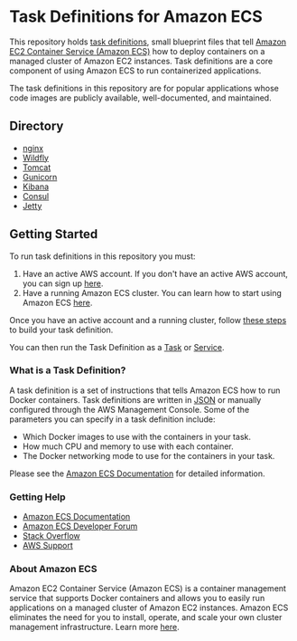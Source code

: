 # Task Definitions for Amazon ECS
This repository holds [task definitions](#what-is-a-task-definition), small blueprint files that tell [Amazon EC2 Container Service (Amazon ECS)](https://aws.amazon.com/ecs) how to deploy containers on a managed cluster of Amazon EC2 instances. Task definitions are a core component of using Amazon ECS to run containerized applications.

The task definitions in this repository are for popular applications whose code images are publicly available, well-documented, and maintained.

## Directory
 * [nginx](/nginx)
 * [Wildfly](/wildfly)
 * [Tomcat](/tomcat)
 * [Gunicorn](/gunicorn)
 * [Kibana](/kibana)
 * [Consul](/consul)
 * [Jetty](/jetty)

## Getting Started
To run task definitions in this repository you must:
1. Have an active AWS account. If you don't have an active AWS account, you can sign up [here](https://portal.aws.amazon.com/billing/signup#/start).
2. Have a running Amazon ECS cluster. You can learn how to start using Amazon ECS [here](https://aws.amazon.com/ecs/getting-started/).

Once you have an active account and a running cluster, follow [these steps](http://docs.aws.amazon.com/AmazonECS/latest/developerguide/create-task-definition.html) to build your task definition.

You can then run the Task Definition as a [Task](http://docs.aws.amazon.com/AmazonECS/latest/developerguide/scheduling_tasks.html) or [Service](http://docs.aws.amazon.com/AmazonECS/latest/developerguide/ecs_services.html).

### What is a Task Definition?
A task definition is a set of instructions that tells Amazon ECS how to run Docker containers. Task definitions are written in [JSON](http://www.json.org/) or manually configured through the AWS Management Console. Some of the parameters you can specify in a task definition include:

* Which Docker images to use with the containers in your task.
* How much CPU and memory to use with each container.
* The Docker networking mode to use for the containers in your task.

Please see the [Amazon ECS Documentation](http://docs.aws.amazon.com/AmazonECS/latest/developerguide/task_definitions.html) for detailed information.

### Getting Help
* [Amazon ECS Documentation](http://docs.aws.amazon.com/AmazonECS/latest/developerguide/Welcome.html)
* [Amazon ECS Developer Forum](https://forums.aws.amazon.com/forum.jspa?forumID=187)
* [Stack Overflow](https://stackoverflow.com/questions/tagged/amazon-ecs)
* [AWS Support](https://aws.amazon.com/premiumsupport/)

### About Amazon ECS
Amazon EC2 Container Service (Amazon ECS) is a container management service that supports Docker containers and allows you to easily run applications on a managed cluster of Amazon EC2 instances. Amazon ECS eliminates the need for you to install, operate, and scale your own cluster management infrastructure. Learn more [here](https://aws.amazon.com/ecs).
